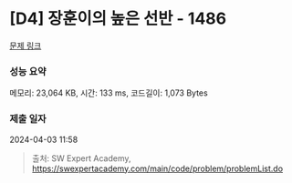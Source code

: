 # [D4] 장훈이의 높은 선반 - 1486 

[문제 링크](https://swexpertacademy.com/main/code/problem/problemDetail.do?contestProbId=AV2b7Yf6ABcBBASw) 

### 성능 요약

메모리: 23,064 KB, 시간: 133 ms, 코드길이: 1,073 Bytes

### 제출 일자

2024-04-03 11:58



> 출처: SW Expert Academy, https://swexpertacademy.com/main/code/problem/problemList.do